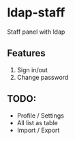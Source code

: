 # ldap-staff
Staff panel with ldap


## Features

1. Sign in/out
2. Change password

## TODO:

* Profile / Settings
* All list as table
* Import / Export
